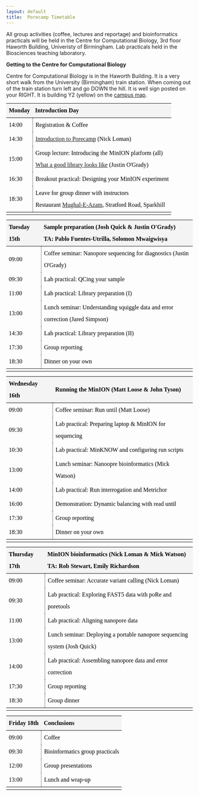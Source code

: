 ```yaml
---
layout: default
title:  Porecamp Timetable
---
```


<style type="text/css">
.MPParagraphStyle_41E411E3-4111-4AF1-80A4-339C975B384B
{
    color: #000000;
    font-family: Charter;
    font-size: 16pt;
    font-style: normal;
    font-weight: bold;
    line-height: 1.5;
    margin: 0;
    margin-bottom: 5pt;
    margin-top: 8pt;
    padding: 0;
    text-align: left;
    text-indent: 0pt;
}

sub
{
    font-size: 0.7em;
}
sup
{
    font-size: 0.75em;
}

@media print
{
    #manuscript-author-list-button {
        display:none;
    }
    .tree-item-gutter-button {
        display:none;
    }
}.MPParagraphStyle_FBC59AED-F34B-414B-844D-6AD0587DE28F
{
    color: #000000;
    font-family: Charter;
    font-size: 12pt;
    font-style: normal;
    font-weight: normal;
    line-height: 2;
    margin: 0;
    margin-bottom: 10pt;
    margin-top: 10pt;
    padding: 0;
    text-align: left;
    text-indent: 0pt;
}
ul.MPParagraphStyle_FBC59AED-F34B-414B-844D-6AD0587DE28F, ol.MPParagraphStyle_FBC59AED-F34B-414B-844D-6AD0587DE28F
{
    padding-left: 30pt;
}
ul.MPParagraphStyle_FBC59AED-F34B-414B-844D-6AD0587DE28F li, ol.MPParagraphStyle_FBC59AED-F34B-414B-844D-6AD0587DE28F li
{
    line-height: 2;
}
ul.MPParagraphStyle_FBC59AED-F34B-414B-844D-6AD0587DE28F { /* Bullet list styling for Body Text */
    margin: 0 0 0 30pt;
    padding: 0 0 0 0;
    -webkit-margin: 0;
    -webkit-padding: 0;
}
ul.MPParagraphStyle_FBC59AED-F34B-414B-844D-6AD0587DE28F li {
    list-style-type: disc;
}

ul.MPParagraphStyle_FBC59AED-F34B-414B-844D-6AD0587DE28F ul { /* Bullet list styling for Body Text */
    margin: 0 0 0 0;
    padding: 0 0 0 30pt;
    -webkit-margin: 0;
    -webkit-padding: 0;
}
ul.MPParagraphStyle_FBC59AED-F34B-414B-844D-6AD0587DE28F ul li {
    list-style-type: circle;
}

ul.MPParagraphStyle_FBC59AED-F34B-414B-844D-6AD0587DE28F ul ul { /* Bullet list styling for Body Text */
    margin: 0 0 0 0;
    padding: 0 0 0 30pt;
    -webkit-margin: 0;
    -webkit-padding: 0;
}
ul.MPParagraphStyle_FBC59AED-F34B-414B-844D-6AD0587DE28F ul ul li {
    list-style-type: circle;
}



ol.MPParagraphStyle_FBC59AED-F34B-414B-844D-6AD0587DE28F {  /* Numbered list styling for Body Text */
    counter-reset: MPParagraphStyle_FBC59AED-F34B-414B-844D-6AD0587DE28F_1 0;
    list-style-type: none;
    margin: 0 0 0 30pt;
    padding: 0 0 0 30pt;
    -webkit-margin: 0;
    -webkit-padding: 0;
}
ol.MPParagraphStyle_FBC59AED-F34B-414B-844D-6AD0587DE28F li::before {
    content: counter(MPParagraphStyle_FBC59AED-F34B-414B-844D-6AD0587DE28F_1, decimal)"."" ";
    counter-increment: MPParagraphStyle_FBC59AED-F34B-414B-844D-6AD0587DE28F_1;
        margin-left: -30pt;
    position: absolute;
}


ol.MPParagraphStyle_FBC59AED-F34B-414B-844D-6AD0587DE28F ol {  /* Numbered list styling for Body Text */
    counter-reset: MPParagraphStyle_FBC59AED-F34B-414B-844D-6AD0587DE28F_2 0;
    list-style-type: none;
    margin: 0 0 0 0;
    padding: 0 0 0 30pt;
    -webkit-margin: 0;
    -webkit-padding: 0;
}
ol.MPParagraphStyle_FBC59AED-F34B-414B-844D-6AD0587DE28F ol li::before {
    content: counter(MPParagraphStyle_FBC59AED-F34B-414B-844D-6AD0587DE28F_2, decimal)"."" ";
    counter-increment: MPParagraphStyle_FBC59AED-F34B-414B-844D-6AD0587DE28F_2;
        margin-left: -30pt;
    position: absolute;
}


ol.MPParagraphStyle_FBC59AED-F34B-414B-844D-6AD0587DE28F ol ol {  /* Numbered list styling for Body Text */
    counter-reset: MPParagraphStyle_FBC59AED-F34B-414B-844D-6AD0587DE28F_3 0;
    list-style-type: none;
    margin: 0 0 0 0;
    padding: 0 0 0 30pt;
    -webkit-margin: 0;
    -webkit-padding: 0;
}
ol.MPParagraphStyle_FBC59AED-F34B-414B-844D-6AD0587DE28F ol ol li::before {
    content: counter(MPParagraphStyle_FBC59AED-F34B-414B-844D-6AD0587DE28F_3, decimal)"."" ";
    counter-increment: MPParagraphStyle_FBC59AED-F34B-414B-844D-6AD0587DE28F_3;
        margin-left: -30pt;
    position: absolute;
}


ol.MPParagraphStyle_FBC59AED-F34B-414B-844D-6AD0587DE28F ol ol ol {  /* Numbered list styling for Body Text */
    counter-reset: MPParagraphStyle_FBC59AED-F34B-414B-844D-6AD0587DE28F_4 0;
    list-style-type: none;
    margin: 0 0 0 0;
    padding: 0 0 0 30pt;
    -webkit-margin: 0;
    -webkit-padding: 0;
}
ol.MPParagraphStyle_FBC59AED-F34B-414B-844D-6AD0587DE28F ol ol ol li::before {
    content: counter(MPParagraphStyle_FBC59AED-F34B-414B-844D-6AD0587DE28F_4, decimal)"."" ";
    counter-increment: MPParagraphStyle_FBC59AED-F34B-414B-844D-6AD0587DE28F_4;
        margin-left: -30pt;
    position: absolute;
}






sub
{
    font-size: 0.7em;
}
sup
{
    font-size: 0.75em;
}

@media print
{
    #manuscript-author-list-button {
        display:none;
    }
    .tree-item-gutter-button {
        display:none;
    }
}.MPParagraphStyle_2AD5CC1E-0D7D-40C0-95B6-9C30EB19D08F
{
    color: #000000;
    font-family: Charter;
    font-size: 20pt;
    font-style: normal;
    font-weight: bold;
    line-height: 1.5;
    margin: 0;
    margin-bottom: 10pt;
    margin-top: 10pt;
    padding: 0;
    text-align: left;
    text-indent: 0pt;
}

sub
{
    font-size: 0.7em;
}
sup
{
    font-size: 0.75em;
}

@media print
{
    #manuscript-author-list-button {
        display:none;
    }
    .tree-item-gutter-button {
        display:none;
    }
}

/* All tables */
table {
    border: none !important;
        border-collapse: separate !important;
        border-spacing: 0px !important;
        width: 100% !important;
}
/* All cells in all tables */
th, td {
    cursor: default;
        padding: 3px 7px;
        
}

/*#canvas td
{
    border: none;
}*/

/* Caption */
table.MPTableStyle_C2699685-169C-4150-85E8-E51A08D8EAD1 caption {
    caption-side: bottom !important;
    cursor: default;
        padding-top: 5px !important;
                
}

/* Header row */
table.MPTableStyle_C2699685-169C-4150-85E8-E51A08D8EAD1 thead tr {
    background-color: #f4f4f4 !important;
}
/* Left header column */
table.MPTableStyle_C2699685-169C-4150-85E8-E51A08D8EAD1 thead tr th:first-child {
        border-left: none !important;
}
/* Header cells */
table.MPTableStyle_C2699685-169C-4150-85E8-E51A08D8EAD1 thead th {
    border-bottom: solid 1px #000000 !important;
    border-left: none !important;
        border-top: solid 1px #000000 !important;
}
/* Right-hand header column */
/*table.MPTableStyle_C2699685-169C-4150-85E8-E51A08D8EAD1 thead tr th:nth-last-child(1) {*/
table.MPTableStyle_C2699685-169C-4150-85E8-E51A08D8EAD1 thead tr th:last-child {
        border-right: none !important;
}


/* Body rows */
table.MPTableStyle_C2699685-169C-4150-85E8-E51A08D8EAD1 tbody tr[class=""] {
        background-color: #ffffff !important;
}
/* Even body rows */

/* Left-hand body column */
table.MPTableStyle_C2699685-169C-4150-85E8-E51A08D8EAD1 tbody tr td:first-child {
        border-left: none !important;
        border-bottom: none !important; 
}
/* Body cells */
table.MPTableStyle_C2699685-169C-4150-85E8-E51A08D8EAD1 tbody td:not(:first-child) {
        border-left: dotted 1px #000000 !important;
        border-bottom: none !important;
        
}
/* Last body row */
table.MPTableStyle_C2699685-169C-4150-85E8-E51A08D8EAD1 tbody tr:nth-last-child(1) td {
    border-bottom: none !important;
}
/* Right-hand body column */
table.MPTableStyle_C2699685-169C-4150-85E8-E51A08D8EAD1 tbody tr td:last-child {
        border-right: none !important;
}

/* Footer row */
table.MPTableStyle_C2699685-169C-4150-85E8-E51A08D8EAD1 tfoot tr {
    background-color: #ffffff !important;
}
/* Footer left-hand column */
table.MPTableStyle_C2699685-169C-4150-85E8-E51A08D8EAD1 tfoot tr td:first-child {
        border-left: none !important;
}
/* Footer cells */
table.MPTableStyle_C2699685-169C-4150-85E8-E51A08D8EAD1 tfoot tr td {
        border-top: solid 1px #000000 !important;
        border-left: none !important;
    border-bottom: solid 1px #000000 !important;        
}
/* Right-hand footer column */
table.MPTableStyle_C2699685-169C-4150-85E8-E51A08D8EAD1 tfoot tr td:last-child {
        border-right: none !important;
}

/* Header-to-body spacing */
table.MPTableStyle_C2699685-169C-4150-85E8-E51A08D8EAD1 tr.header_bottom_spacing
{
    background-color: white !important;
        border: none !important;
        height: 3px !important;
        line-height: 3px !important;
        padding: 0 !important;
        -webkit-user-select: none;
}

/* Footer-to-body spacing */
table.MPTableStyle_C2699685-169C-4150-85E8-E51A08D8EAD1 tr.footer_top_spacing
{
    background-color: white;
        border: none !important;
        height: 3px !important;
        line-height: 3px !important;    
        padding: 0 !important;
        -webkit-user-select: none;
}

/* A very special case: these colspan="n" table cells are needed for non-layout reasons in tables displayed in the editor. */
tr.header_bottom_spacing td {
    display: none;
}

tr.footer_top_spacing td {
    display: none;
}

</style>

<p>
All group activities (coffee, lectures and reportage) and bioinformatics practicals will be held in the Centre for Computational Biology, 3rd floor Haworth Building, Univeristy of Birmingham. Lab practicals held in the Biosciences teaching laboratory.
</p>

<b>Getting to the Centre for Computational Biology</b>

<p>Centre for Computational Biology is in the Haworth Building. It is a very short walk from the University (Birmingham) train station. When coming out of the train station turn left and go DOWN the hill. It is well sign posted on your RIGHT. It is building Y2 (yellow) on the <a href="http://www.birmingham.ac.uk/Documents/university/edgbaston-campus-map.pdf">campus map</a>.</p>

<div class=
"manuscript-author-list MPParagraphStyle_FBC59AED-F34B-414B-844D-6AD0587DE28F">
</div>
<div id="cross-references"></div>
<h1 id="MPSection:74AE6904-3EA8-4C6E-B753-8CC10B10E798" class=
"MPSection MPParagraphStyle_41E411E3-4111-4AF1-80A4-339C975B384B">
</h1>
<table class=
"MPTableElement MPTableStyle_C2699685-169C-4150-85E8-E51A08D8EAD1 MPParagraphStyle_FBC59AED-F34B-414B-844D-6AD0587DE28F"
id="MPTableElement:DF21F89F-33C4-4515-B051-F1B8C5A70B5C"
data-contained-object-id=
"MPTable:92F895F4-489D-48B4-AEB3-91CFE570C978">
<colgroup>
<col>
<col></colgroup>
<thead style="display: table-header-group;">
<tr>
<th data-placeholder-text="Header 1">Monday</th>
<th data-placeholder-text="Header 2">Introduction Day</th>
</tr>
</thead>
<tbody>
<tr>
<td data-placeholder-text="Data">14:00</td>
<td data-placeholder-text="Data">Registration &amp; Coffee</td>
</tr>
<tr>
<td data-placeholder-text="Data">14:30</td>
<td data-placeholder-text="Data"><a href="pdf/Porecamp_Introduction.pptx">Introduction to Porecamp</a> (Nick Loman)</td>
</tr>
<tr>
<td data-placeholder-text="Data">15:00</td>
<td data-placeholder-text="Data">Group lecture: Introducing the MinION platform (all)<br/>
<a href="pdf/Porecamp_What_a_Good_Library_Looks_Like.pptx">What a good library looks like</a> (Justin O'Grady)</td>
</tr>
<tr>
<td data-placeholder-text="Data">16:30</td>
<td data-placeholder-text="Data">Breakout practical: Designing your MinION experiment</td>
</tr>
<tr>
<td data-placeholder-text="Data">18:30</td>
<td data-placeholder-text="Data">Leave for group dinner with instructors<br>
Restaurant <a href="http://mughaleazam.co.uk/contact/">Mughal-E-Azam</a>, Stratford Road, Sparkhill</td>
</tr>
</tbody>
<tfoot style="display: table-footer-group;">
<tr>
<td class="placeholder" data-placeholder-text="Footer 1"></td>
<td class="placeholder" data-placeholder-text="Footer 2"></td>
</tr>
</tfoot>
</table>
<table class=
"MPTableElement MPTableStyle_C2699685-169C-4150-85E8-E51A08D8EAD1 MPParagraphStyle_FBC59AED-F34B-414B-844D-6AD0587DE28F"
id="MPTableElement:1E537D2A-699C-4676-ECAB-C8E3FD0B3670"
data-contained-object-id=
"MPTable:7F53AD53-65B9-4A61-9DF1-799C95B54FFB">
<colgroup>
<col>
<col></colgroup>
<thead style="display: table-header-group;">
<tr>
<th data-placeholder-text="Header 1">Tuesday 15th</th>
<th data-placeholder-text="Header 2">Sample preparation (Josh Quick
&amp; Justin O'Grady)<br/>
TA: Pablo Fuentes-Utrilla, Solomon Mwaigwisya</th>
</tr>
</thead>
<tbody>
<tr>
<td data-placeholder-text="Data">09:00</td>
<td data-placeholder-text="Data">Coffee seminar: Nanopore sequencing for diagnostics (Justin O'Grady)</td>
</tr>
<tr>
<td data-placeholder-text="Data">09:30</td>
<td data-placeholder-text="Data">Lab practical: QCing your
sample</td>
</tr>
<tr>
<td data-placeholder-text="Data">11:00</td>
<td data-placeholder-text="Data">Lab practical: Library preparation
(I)</td>
</tr>
<tr>
<td data-placeholder-text="Data">13:00</td>
<td data-placeholder-text="Data">Lunch seminar: Understanding squiggle data and error correction (Jared Simpson)</td>
</tr>
<tr>
<td data-placeholder-text="Data">14:30</td>
<td data-placeholder-text="Data">Lab practical: Library preparation
(II)</td>
</tr>
<tr>
<td data-placeholder-text="Data">17:30</td>
<td data-placeholder-text="Data">Group reporting</td>
</tr>
<tr>
<td data-placeholder-text="Data">18:30</td>
<td data-placeholder-text="Data">Dinner on your own</td>
</tr>
</tbody>
<tfoot style="display: table-footer-group;">
<tr>
<td class="placeholder" data-placeholder-text="Footer 1"></td>
<td class="placeholder" data-placeholder-text="Footer 2"></td>
</tr>
</tfoot>
</table>
<table class=
"MPTableElement MPTableStyle_C2699685-169C-4150-85E8-E51A08D8EAD1 MPParagraphStyle_FBC59AED-F34B-414B-844D-6AD0587DE28F"
id="MPTableElement:4633027D-0059-4E08-D899-5E04A8B1C171"
data-contained-object-id=
"MPTable:56E9639A-1DDB-47BD-DE1E-56D54EF08F57">
<colgroup>
<col>
<col></colgroup>
<thead style="display: table-header-group;">
<tr>
<th data-placeholder-text="Header 1">Wednesday 16th</th>
<th data-placeholder-text="Header 2">Running the MinION (Matt Loose
&amp; John Tyson)</th>
</tr>
</thead>
<tbody>
<tr>
<td data-placeholder-text="Data">09:00</td>
<td data-placeholder-text="Data">Coffee seminar: Run until (Matt Loose)</td>
</tr>
<tr>
<td data-placeholder-text="Data">09:30</td>
<td data-placeholder-text="Data">Lab practical: Preparing laptop
&amp; MinION for sequencing</td>
</tr>
<tr>
<td data-placeholder-text="Data">10:30</td>
<td data-placeholder-text="Data">Lab practical: MinKNOW and
configuring run scripts</td>
</tr>
<tr>
<td data-placeholder-text="Data">13:00</td>
<td data-placeholder-text="Data">Lunch seminar: Nanoopre bioinformatics (Mick Watson)</td>
</tr>
<tr>
<td data-placeholder-text="Data">14:00</td>
<td data-placeholder-text="Data">Lab practical: Run interrogation
and Metrichor</td>
</tr>
<tr>
<td data-placeholder-text="Data">16:00</td>
<td data-placeholder-text="Data">Demonstration: Dynamic balancing with read until</td>
</tr>
<tr>
<td data-placeholder-text="Data">17:30</td>
<td data-placeholder-text="Data">Group reporting</td>
</tr>
<tr>
<td data-placeholder-text="Data">18:30</td>
<td data-placeholder-text="Data">Dinner on your own</td>
</tr>
</tbody>
<tfoot style="display: table-footer-group;">
<tr>
<td class="placeholder" data-placeholder-text="Footer 1"></td>
<td class="placeholder" data-placeholder-text="Footer 2"></td>
</tr>
</tfoot>
</table>
<table class=
"MPTableElement MPTableStyle_C2699685-169C-4150-85E8-E51A08D8EAD1 MPParagraphStyle_FBC59AED-F34B-414B-844D-6AD0587DE28F"
id="MPTableElement:1501B721-BE32-4802-BDEF-2C858D906083"
data-contained-object-id=
"MPTable:50D64D37-C4B5-44C0-8FEA-72C4FB171A85">
<colgroup>
<col>
<col></colgroup>
<thead style="display: table-header-group;">
<tr>
<th data-placeholder-text="Header 1">Thursday 17th</th>
<th data-placeholder-text="Header 2">MinION bioinformatics (Nick
Loman &amp; Mick Watson)
<br/>TA: Rob Stewart, Emily Richardson</th>
</tr>
</thead>
<tbody>
<tr>
<td data-placeholder-text="Data">09:00</td>
<td data-placeholder-text="Data">Coffee seminar: Accurate variant calling (Nick Loman)</td>
</tr>
<tr>
<td data-placeholder-text="Data">09:30</td>
<td data-placeholder-text="Data">Lab practical: Exploring FAST5
data with poRe and poretools</td>
</tr>
<tr>
<td data-placeholder-text="Data">11:00</td>
<td data-placeholder-text="Data">Lab practical: Aligning nanopore
data</td>
</tr>
<tr>
<td data-placeholder-text="Data">13:00</td>
<td data-placeholder-text="Data">Lunch seminar: Deploying a portable nanopore sequencing system (Josh Quick)</td>
</tr>
<tr>
<td data-placeholder-text="Data">14:00</td>
<td data-placeholder-text="Data">Lab practical: Assembling nanopore
data and error correction</td>
</tr>
<tr>
<td data-placeholder-text="Data">17:30</td>
<td data-placeholder-text="Data">Group reporting</td>
</tr>
<tr>
<td data-placeholder-text="Data">18:30</td>
<td data-placeholder-text="Data">Group dinner</td>
</tr>
</tbody>
<tfoot style="display: table-footer-group;">
<tr>
<td class="placeholder" data-placeholder-text="Footer 1"></td>
<td class="placeholder" data-placeholder-text="Footer 2"></td>
</tr>
</tfoot>
</table>
<table class=
"MPTableElement MPTableStyle_C2699685-169C-4150-85E8-E51A08D8EAD1 MPParagraphStyle_FBC59AED-F34B-414B-844D-6AD0587DE28F"
id="MPTableElement:80E323C1-A2DF-485B-A310-014D539B13BC"
data-contained-object-id=
"MPTable:E24E2422-5492-45DA-8D2D-A8E6641F725E">
<colgroup>
<col>
<col></colgroup>
<thead style="display: table-header-group;">
<tr>
<th data-placeholder-text="Header 1">Friday 18th</th>
<th data-placeholder-text="Header 2">Conclusions</th>
</tr>
</thead>
<tbody>
<tr>
<td data-placeholder-text="Data">09:00</td>
<td data-placeholder-text="Data">Coffee</td>
</tr>
<tr>
<td data-placeholder-text="Data">09:30</td>
<td data-placeholder-text="Data">Bioinformatics group
practicals</td>
</tr>
<tr>
<td data-placeholder-text="Data">12:00</td>
<td data-placeholder-text="Data">Group presentations</td>
</tr>
<tr>
<td data-placeholder-text="Data">13:00</td>
<td data-placeholder-text="Data">Lunch and wrap-up</td>
</tr>
</tbody>
<tfoot style="display: table-footer-group;">
<tr>
<td class="placeholder" data-placeholder-text="Footer 1"></td>
<td class="placeholder" data-placeholder-text="Footer 2"></td>
</tr>
</tfoot>
</table>
<p id="MPParagraphElement:0EAEC322-0E55-446A-A7FB-6599A52E6340"
class=
"MPElement MPParagraphStyle_FBC59AED-F34B-414B-844D-6AD0587DE28F"
data-object-type="MPParagraphElement"></p>
